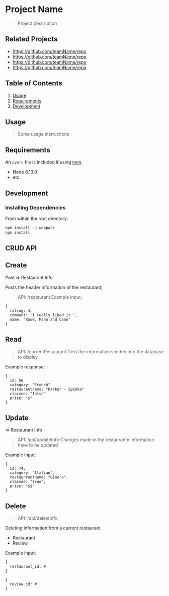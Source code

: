 # Project Name

> Project description

## Related Projects

  - https://github.com/teamName/repo
  - https://github.com/teamName/repo
  - https://github.com/teamName/repo
  - https://github.com/teamName/repo

## Table of Contents

1. [Usage](#Usage)
1. [Requirements](#requirements)
1. [Development](#development)

## Usage

> Some usage instructions

## Requirements

An `nvmrc` file is included if using [nvm](https://github.com/creationix/nvm).

- Node 6.13.0
- etc

## Development

### Installing Dependencies

From within the root directory:

```sh
npm install -g webpack
npm install
```






## CRUD API


## Create
Post 
=> Restaurant Info

Posts the header information of the restaurant;
 > API: /restaurant
Example input:
```ssh
{
  rating: 4,
  comment: 'I really liked it ',
  name: 'Rowe, Mann and Conn'
}
```



## Read
 > API: /currentRestaurant
Gets the information seeded into the database to display

Example response:
```ssh
{
  id: 56
  category: "French"
  restaurantname: "Parker - Spinka"
  claimed: "false"
  prize: "$"
}
```


## Update 
=> Restaurant info
 > API: /api/updateInfo
Changes made in the restaurante information have to be updated

Example input:
```ssh
{
  id: 74,
  category: "Italian",
  restaunrantname: "Gino's",
  claimed: "true",
  prize: "$$"
}
```


## Delete 
 > API: /api/deleteInfo

Deleting information from a current restaurant

- Restaurant
- Review

Example input:
```ssh
{
  restaurant_id: #
}
```

```ssh
{
  review_id: #
}
```

